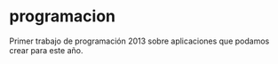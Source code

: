 programacion
============

Primer trabajo de programación 2013 sobre aplicaciones que podamos crear para este año.